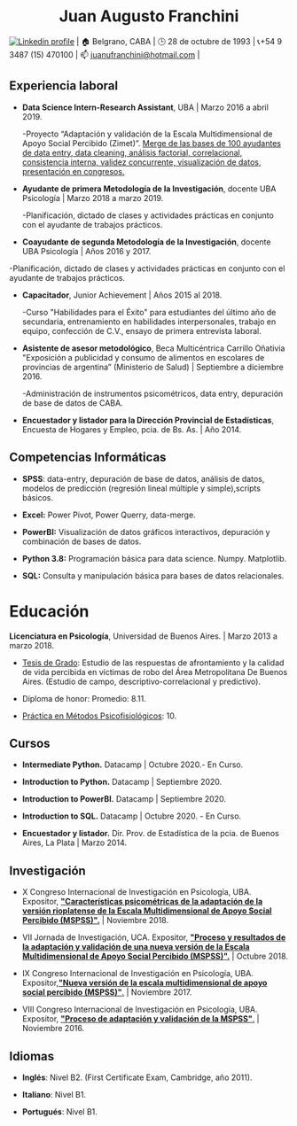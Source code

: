 <h1 align="center">Juan Augusto Franchini </h1>
<p align="center">

[![Linkedin profile](https://cdn3.iconfinder.com/data/icons/socialnetworking/32/linkedin.png)](https://www.linkedin.com/in/juan-augusto-franchini) | :house: Belgrano, CABA | :clock3: 28 de octubre de 1993 | :telephone_receiver:+54 9 3487 (15) 470100 | :mailbox: juanufranchini@hotmail.com | </p>

## Experiencia laboral

-   **Data Science Intern-Research Assistant**, UBA | Marzo 2016 a abril 2019.
    
    -Proyecto “Adaptación y validación de la Escala Multidimensional de Apoyo Social Percibido (Zimet)”. [Merge de las bases de 100 ayudantes de data entry, data cleaning, análisis factorial, correlacional, consistencia interna, validez concurrente, visualización de datos, presentación en congresos.](https://github.com/PsyJuanFranchini/PsyJuanFranchini/blob/main/Multimedia/SPSS-Sample-Syntax-Zimet-MasterDB-2018-2015) 

-   **Ayudante de primera Metodología de la Investigación**, docente UBA Psicología | Marzo 2018 a marzo 2019.

    -Planificación, dictado de clases y actividades prácticas en conjunto con el ayudante de trabajos prácticos. 

-   **Coayudante de segunda Metodología de la Investigación**, docente UBA Psicología | Años 2016 y 2017.
   
   -Planificación, dictado de clases y actividades prácticas en conjunto con el ayudante de trabajos prácticos. 

-   **Capacitador**, Junior Achievement | Años 2015 al 2018.
    
    -Curso "Habilidades para el Éxito" para estudiantes del último año de secundaria, entrenamiento en habilidades interpersonales, trabajo en equipo, confección de C.V., ensayo de primera entrevista laboral. 

-   **Asistente de asesor metodológico**, Beca Multicéntrica Carrillo Oñativia "Exposición a publicidad y consumo de alimentos en escolares de provincias de argentina” (Ministerio de Salud) | Septiembre a diciembre 2016.

    -Administración de instrumentos psicométricos, data entry, depuración de base de datos de CABA. 

-   **Encuestador y listador para la Dirección Provincial de Estadísticas**, Encuesta de Hogares y Empleo, pcia. de Bs. As. | Año 2014.

## Competencias Informáticas

-   **SPSS**: data-entry, depuración de base de datos, análisis de datos, modelos de predicción (regresión lineal múltiple y simple),scripts básicos.

-   **Excel:** Power Pivot, Power Querry, data-merge.

-   **PowerBI:** Visualización de datos gráficos interactivos, depuración y combinación de bases de datos.

-   **Python 3.8:** Programación básica para data science. Numpy. Matplotlib.

-   **SQL:** Consulta y manipulación básica para bases de datos relacionales.

# Educación

**Licenciatura en Psicología**, Universidad de Buenos Aires. | Marzo 2013 a marzo 2018.

-   [Tesis de Grado](https://github.com/PsyJuanFranchini/PsyJuanFranchini/blob/main/Multimedia/Tesis%20Franchini%202018-03-07.pdf): Estudio de las respuestas de afrontamiento y la calidad de vida percibida en víctimas de robo del Área Metropolitana De Buenos Aires. (Estudio de campo, descriptivo-correlacional y predictivo).

-   Diploma de honor: Promedio: 8.11.

-   [Práctica en Métodos Psicofisiológicos](https://github.com/PsyJuanFranchini/PsyJuanFranchini/blob/main/Multimedia/Poster-Proyecto-de-Investigacion-Metodos-Psicofiologicos.pdf): 10.

## Cursos

-   **Intermediate Python.** Datacamp | Octubre 2020.- En Curso.

-   **Introduction to Python.** Datacamp | Septiembre 2020.

-   **Introduction to PowerBI.** Datacamp | Septiembre 2020.

-   **Introduction to SQL.** Datacamp | Octubre 2020. - En Curso.

-   **Encuestador y listador.** Dir. Prov. de Estadística de la pcia. de Buenos Aires, La Plata | Marzo 2014.

## Investigación

-   X Congreso Internacional de
    Investigación en Psicología, UBA. Expositor, [**"Características psicométricas de la
    adaptación de la versión rioplatense de la Escala Multidimensional
    de Apoyo Social Percibido (MSPSS)".**](https://github.com/PsyJuanFranchini/PsyJuanFranchini/blob/main/Multimedia/P%C3%B3ster%20UBA%202018.pdf) | Noviembre 2018.

-   VII Jornada de Investigación, UCA. Expositor, [**"Proceso y resultados de la adaptación y validación de una nueva versión de la Escala Multidimensional de Apoyo Social Percibido (MSPSS)".**](https://github.com/PsyJuanFranchini/PsyJuanFranchini/blob/main/Multimedia/Presentaci%C3%B3n%20PPT%20%20UCA%202018.ppt) | Octubre 2018.

-   IX Congreso Internacional de Investigación en Psicología, UBA. Expositor,[**"Nueva versión de la escala multidimensional de apoyo social percibido (MSPSS)"**.](https://github.com/PsyJuanFranchini/PsyJuanFranchini/blob/main/Multimedia/P%C3%B3ster%20UBA%202017.pdf) | Noviembre 2017.

-   VIII Congreso Internacional de Investigación en Psicología, UBA. Expositor, [**"Proceso de adaptación y validación de la MSPSS"**.](https://github.com/PsyJuanFranchini/PsyJuanFranchini/blob/main/Multimedia/P%C3%B3ster%20UBA%202016.pdf) | Noviembre 2016.

## Idiomas

-   **Inglés**: Nivel B2. (First Certificate Exam, Cambridge, año 2011).

-   **Italiano**: Nivel B1.

-   **Portugués**: Nivel B1.

